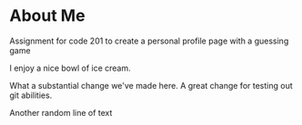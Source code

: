 # About Me
Assignment for code 201 to create a personal profile page with a guessing game

I enjoy a nice bowl of ice cream.

What a substantial change we've made here. A great change for testing out git abilities.

Another random line of text
